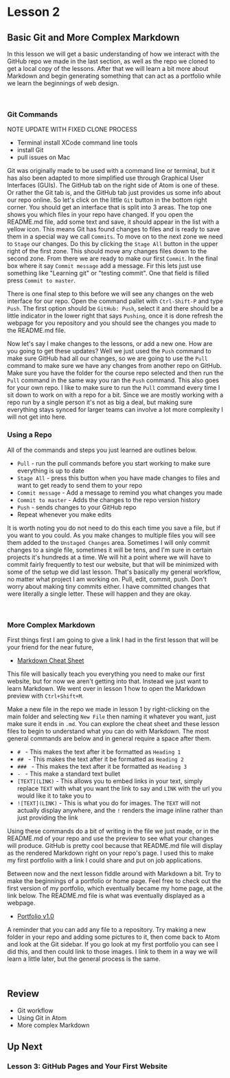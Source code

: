 # Lesson 2
## Basic Git and More Complex Markdown
In this lesson we will get a basic understanding of how we interact with the GitHub repo we made in the last section, as well as the repo we cloned to get a local copy of the lessons. After that we will learn a bit more about Markdown and begin generating something that can act as a portfolio while we learn the beginnings of web design.

<br>

### Git Commands

NOTE UPDATE WITH FIXED CLONE PROCESS
  - Terminal install XCode command line tools
  - install Git
  - pull issues on Mac



Git was originally made to be used with a command line or terminal, but it has also been adapted to more simplified use through Graphical User Interfaces (GUIs). The GitHub tab on the right side of Atom is one of these. Or rather the Git tab is, and the GitHub tab just provides us some info about our repo online. So let's click on the little `Git` button in the bottom right corner. You should get an interface that is split into 3 areas. The top one shows you which files in your repo have changed. If you open the README.md file, add some text and save, it should appear in the list with a yellow icon. This means Git has found changes to files and is ready to save them in a special way we call `Commits`. To move on to the next zone we need to `Stage` our changes. Do this by clicking the `Stage All` button in the upper right of the first zone. This should move any changes files down to the second zone. From there we are ready to make our first `Commit`. In the final box where it say `Commit message` add a message. Fir this lets just use something like "Learning git" or "testing commit". One that field is filled press `Commit to master`.

There is one final step to this before we will see any changes on the web interface for our repo. Open the command pallet with `Ctrl-Shift-P` and type `Push`. The first option should be `GitHub: Push`, select it and there should be a little indicator in the lower right that says `Pushing`, once it is done refresh the webpage for you repository and you should see the changes you made to the README.md file.

Now let's say I make changes to the lessons, or add a new one. How are you going to get these updates? Well we just used the `Push` command to make sure GitHub had all our changes, so we are going to use the `Pull` command to make sure we have any changes from another repo on GitHub. Make sure you have the folder for the course repo selected and then run the `Pull` command in the same way you ran the `Push` command. This also goes for your own repo. I like to make sure to run the `Pull` command every time I sit down to work on with a repo for a bit. Since we are mostly working with a repo run by a single person it's not as big a deal, but making sure everything stays synced for larger teams can involve a lot more complexity I will not get into here.


### Using a Repo
All of the commands and steps you just learned are outlines below.

- `Pull` - run the pull commands before you start working to make sure everything is up to date
- `Stage All` - press this button when you have made changes to files and want to get ready to send them to your repo
- `Commit message` - Add a message to remind you what changes you made
- `Commit to master` - Adds the changes to the repo version history
- `Push` - sends changes to your GitHub repo
- Repeat whenever you make edits

It is worth noting you do not need to do this each time you save a file, but if you want to you could. As you make changes to multiple files you will see them added to the `Unstaged Changes` area. Sometimes I will only commit changes to a single file, sometimes it will be tens, and I'm sure in certain projects it's hundreds at a time. We will hit a point where we will have to commit fairly frequently to test our website, but that will be minimized with some of the setup we did last lesson. That's basically my general workflow, no matter what project I am working on. Pull, edit, commit, push. Don't worry about making tiny commits either. I have committed changes that were literally a single letter. These will happen and they are okay.

<br>

### More Complex Markdown
First things first I am going to give a link I had in the first lesson that will be your friend for the near future,
- [Markdown Cheat Sheet](https://github.com/adam-p/markdown-here/wiki/Markdown-Cheatsheet)

This file will basically teach you everything you need to make our first website, but for now we aren't getting into that. Instead we just want to learn Markdown. We went over in lesson 1 how to open the Markdown preview with `Ctrl+Shift+M`.

Make a new file in the repo we made in lesson 1 by right-clicking on the main folder and selecting `New File` then naming it whatever you want, just make sure it ends in `.md`. You can explore the cheat sheet and these lesson files to begin to understand what you can do with Markdown. The most general commands are below and in general require a space after them.
- `# `   - This makes the text after it be formatted as `Heading 1`
- `## `  - This makes the text after it be formatted as `Heading 2`
- `### ` - This makes the text after it be formatted as `Heading 3`
- `- `   - This make a standard text bullet
- `[TEXT](LINK)` - This allows you to embed links in your text, simply replace `TEXT` with what you want the link to say and `LINK` with the url you would like it to take you to
- `![TEXT](LINK)` - This is what you do for images. The `TEXT` will not actually display anywhere, and the `!` renders the image inline rather than just providing the link

Using these commands do a bit of writing in the file we just made, or in the README.md of your repo and use the preview to see what your changes will produce. GitHub is pretty cool because that README.md file will display as the rendered Markdown right on your repo's page. I used this to make my first portfolio with a link I could share and put on job applications.

Between now and the next lesson fiddle around with Markdown a bit. Try to make the beginnings of a portfolio or home page. Feel free to check out the first version of my portfolio, which eventually became my home page, at the link below. The README.md file is what was eventually displayed as a webpage.
- [Portfolio v1.0](https://github.com/thomas-williams/portfolio)

A reminder that you can add any file to a repository. Try making a new folder in your repo and adding some pictures to it, then come back to Atom and look at the Git sidebar. If you go look at my first portfolio you can see I did this, and then could link to those images. I link to them in a way we will learn a little later, but the general process is the same.

<br>

## Review
- Git workflow
- Using Git in Atom
- More complex Markdown

## Up Next
### Lesson 3: GitHub Pages and Your First Website

